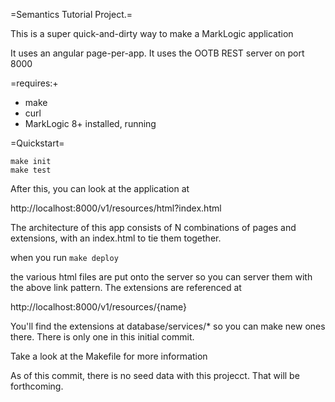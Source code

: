 =Semantics Tutorial Project.=

This is a super quick-and-dirty way to make a MarkLogic application

It uses an angular page-per-app.  It uses the OOTB REST server on port 8000

=requires:+

* make
* curl
* MarkLogic 8+ installed, running

=Quickstart=

```
make init
make test
```

After this, you can look at the application at

http://localhost:8000/v1/resources/html?index.html

The architecture of this app consists of N combinations of pages and extensions, with an index.html to tie them together.

when you run `make deploy` 

the various html files are put onto the server so you can server them with the above link pattern.
The extensions are referenced at

http://localhost:8000/v1/resources/{name}

You'll find the extensions at database/services/* so you can make new ones there.  There is only one in this initial commit.

Take a look at the Makefile for more information

As of this commit, there is no seed data with this projecct.
That will be forthcoming.

